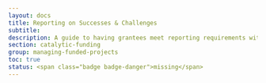 ```yaml
---
layout: docs
title: Reporting on Successes & Challenges
subtitle:
description: A guide to having grantees meet reporting requirements without undue burden. Provides an overview of different types of reports along with next steps following the receipt of a report. Useful for funders considering alternative ways of reporting or hoping to better adapt their reports to individual programs.
section: catalytic-funding
group: managing-funded-projects
toc: true
status: <span class="badge badge-danger">missing</span>
---
```


<!--
## Overview

asdf

{% capture thinking-questions %}
### Thinking Questions

* asdf
{% endcapture %}
{% include docs/thinking-questions.html content=thinking-questions %}

### Getting Started

* asdf

## Step-by-Step Process

## Recommendations

### Methods We Love

:heart: **asdf.** asdf

:heart: **asdf.** asdf

### Alternative Approaches

:bulb: **asdf.** asdf

:bulb: **asdf.** asdf

### Cautionary Tales

:warning: **asdf.** asdf

:warning: **asdf.** asdf

-->
